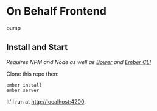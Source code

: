 # On Behalf Frontend

bump
## Install and Start

*Requires NPM and Node as well as [Bower](http://bower.io/) and [Ember CLI](http://www.ember-cli.com/)*

Clone this repo then:

```
ember install
ember server
```

It'll run at [http://localhost:4200](http://localhost:4200).
